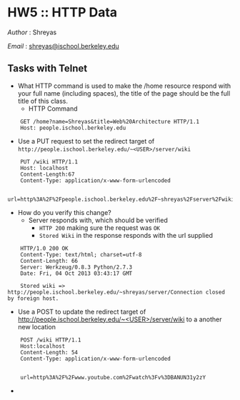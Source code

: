 HW5 :: HTTP Data
==========================

_Author_ : Shreyas

_Email_ : shreyas@ischool.berkeley.edu


## Tasks with Telnet

- What HTTP command is used to make the /home resource respond with your full name (including spaces), the title of the page should be the full title of this class.
    - HTTP Command

```
    GET /home?name=Shreyas&title=Web%20Architecture HTTP/1.1
    Host: people.ischool.berkeley.edu
```

- Use a PUT request to set the redirect target of `http://people.ischool.berkeley.edu/~<USER>/server/wiki`
```
    PUT /wiki HTTP/1.1
    Host: localhost
    Content-Length:67 
    Content-Type: application/x-www-form-urlencoded

    url=http%3A%2F%2Fpeople.ischool.berkeley.edu%2F~shreyas%2Fserver%2Fwiki
```

- How do you verify this change?
    - Server responds with, which should be verified
        - `HTTP 200` making sure the request was `OK`
        - `Stored Wiki` in the response responds with the url supplied
```
    HTTP/1.0 200 OK
    Content-Type: text/html; charset=utf-8
    Content-Length: 66
    Server: Werkzeug/0.8.3 Python/2.7.3
    Date: Fri, 04 Oct 2013 03:43:17 GMT

    Stored wiki => http://people.ischool.berkeley.edu/~shreyas/server/Connection closed by foreign host.
```

- Use a POST to update the redirect target of http://people.ischool.berkeley.edu/~<USER>/server/wiki to a another new location


```
    POST /wiki HTTP/1.1
    Host:localhost
    Content-Length: 54
    Content-Type: application/x-www-form-urlencoded


    url=http%3A%2F%2Fwww.youtube.com%2Fwatch%3Fv%3DBANUN31y2zY
```

-
